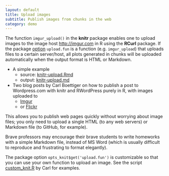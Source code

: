 ```yaml
---
layout: default
title: Upload images
subtitle: Publish images from chunks in the web
category: demo
---
```


The function `imgur_upload()` in the **knitr** package enables one to upload images to the image host <http://imgur.com> in R using the **RCurl** package. If the package [option](/knitr/options) `upload.fun` is a function (e.g. `imgur_upload`) that uploads files to a certain server/host, all plots generated in chunks will be uploaded automatically when the output format is HTML or Markdown.

- A simple example
  - source: [knitr-upload.Rmd](https://github.com/yihui/knitr/raw/master/inst/examples/knitr-upload.Rmd)
  - output: [knitr-upload.md](https://github.com/yihui/knitr/blob/master/inst/examples/knitr-upload.md)
- Two blog posts by Carl Boettiger on how to publish a post to Wordpress.com with knitr and RWordPress purely in R, with images uploaded to
  - [Imgur](http://www.carlboettiger.info/archives/3974) 
  - or [Flickr](http://www.carlboettiger.info/archives/3988)

This allows you to publish web pages quickly without worrying about image files; you only need to upload a single HTML (to any web servers) or Markdown file (to GitHub, for example).

Brave professors may encourage their brave students to write homeworks with a simple Markdown file, instead of MS Word (which is usually difficult to reproduce and frustrating to format elegantly).

The package option `opts_knit$get('upload.fun')` is customizable so that you can use your own function to upload an image. See the script [custom_knit.R](https://github.com/cboettig/socialR/blob/master/R/custom_knit.R) by Carl for examples.

